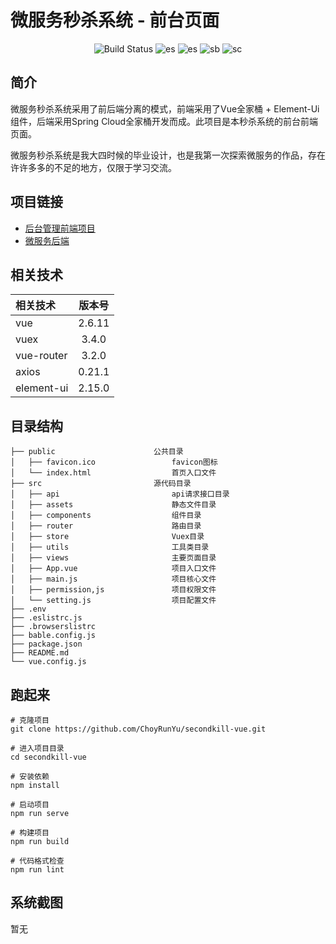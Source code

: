 # 微服务秒杀系统 - 前台页面

<p align="center"> 
 <img src="https://img.shields.io/badge/Vue%20-2.6.11-green.svg" alt="Build Status"/>
 <img src="https://img.shields.io/badge/Element%20Ui%20-2.15.0-blue.svg" alt="es"/>
 <img src="https://img.shields.io/badge/Vue%20Router%20-3.2.0-blue.svg" alt="es"/>
 <img src="https://img.shields.io/badge/Vuex-3.4.0-green.svg" alt="sb">
 <img src="https://img.shields.io/badge/Axios-0.21.1-blue.svg" alt="sc">
</p>

## 简介

微服务秒杀系统采用了前后端分离的模式，前端采用了Vue全家桶 + Element-Ui组件，后端采用Spring Cloud全家桶开发而成。此项目是本秒杀系统的前台前端页面。

微服务秒杀系统是我大四时候的毕业设计，也是我第一次探索微服务的作品，存在许许多多的不足的地方，仅限于学习交流。

## 项目链接

- [后台管理前端项目](https://github.com/ChoyRunYu/secondkill-admin)
- [微服务后端](https://github.com/ChoyRunYu/secondkill)

## 相关技术

| 相关技术   | 版本号 |
| :--------- | :----: |
| vue        | 2.6.11 |
| vuex       | 3.4.0  |
| vue-router | 3.2.0  |
| axios      | 0.21.1 |
| element-ui | 2.15.0 |

## 目录结构

```
├── public						公共目录
│	├── favicon.ico					favicon图标
│	└── index.html					首页入口文件
├── src							源代码目录
│	├── api							api请求接口目录
│	├── assets						静态文件目录
│	├── components					组件目录
│	├── router						路由目录
│	├── store						Vuex目录
│	├── utils						工具类目录
│	├── views						主要页面目录
│	├── App.vue						项目入口文件
│	├── main.js						项目核心文件
│	├── permission,js				项目权限文件
│ 	└── setting.js					项目配置文件
├── .env
├── .eslistrc.js
├── .browserslistrc
├── bable.config.js
├── package.json
├── README.md
└── vue.config.js
```

## 跑起来

```
# 克隆项目
git clone https://github.com/ChoyRunYu/secondkill-vue.git

# 进入项目目录
cd secondkill-vue

# 安装依赖
npm install

# 启动项目
npm run serve

# 构建项目
npm run build

# 代码格式检查
npm run lint
```



## 系统截图

暂无
